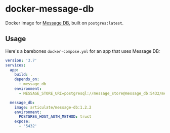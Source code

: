 # docker-message-db

Docker image for [Message DB](https://github.com/message-db/message-db), built on `postgres:latest`.

## Usage

Here's a barebones `docker-compose.yml` for an app that uses Message DB:

```yml
version: '3.7'
services:
  app:
    build: .
    depends_on:
      - message_db
    environment:
      - MESSAGE_STORE_URI=postgresql://message_store@message_db:5432/message_store

  message_db:
    image: articulate/message-db:1.2.2
    environment:
      POSTGRES_HOST_AUTH_METHOD: trust
    expose:
      - '5432'
```
